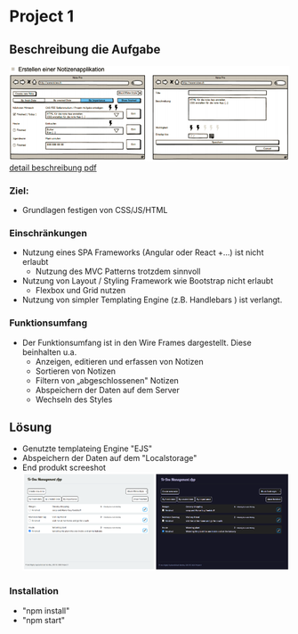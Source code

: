 # Project 1 
## Beschreibung die Aufgabe
![](static/assets/WireFrameScreenshotProject1.png)
[ detail beschreibung pdf](static/assets/Projekt_1Beschreibung.pdf )
### Ziel: 
* Grundlagen festigen von CSS/JS/HTML

### Einschränkungen
* Nutzung eines SPA Frameworks (Angular oder React +...) ist nicht erlaubt
  * Nutzung des MVC Patterns trotzdem sinnvoll
* Nutzung von Layout / Styling Framework wie Bootstrap nicht erlaubt
  * Flexbox und Grid nutzen
* Nutzung von simpler Templating Engine (z.B. Handlebars ) ist verlangt.

### Funktionsumfang
* Der Funktionsumfang ist in den Wire Frames dargestellt. Diese beinhalten u.a.
  * Anzeigen, editieren und erfassen von Notizen
  * Sortieren von Notizen
  * Filtern von „abgeschlossenen" Notizen
  * Abspeichern der Daten auf dem Server
  * Wechseln des Styles
## Lösung
* Genutzte templateing Engine "EJS"
* Abspeichern der Daten auf dem "Localstorage"
* End produkt screeshot 
![](static/assets/both-in-one.PNG)

### Installation
* "npm install"
* "npm start"

